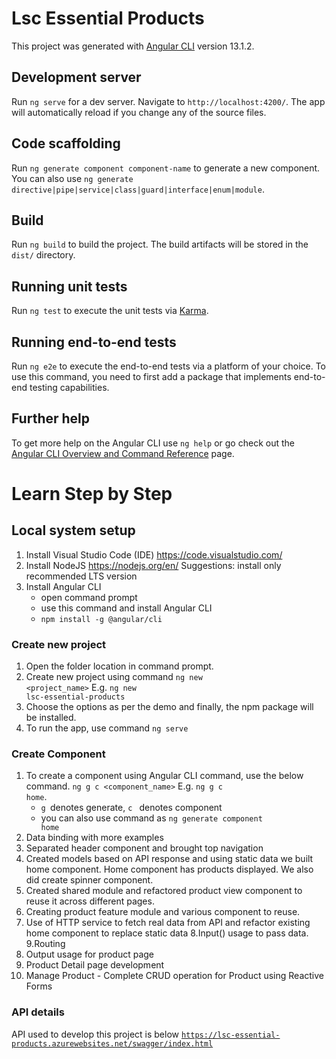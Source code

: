 # Lsc Essential Products

This project was generated with [Angular CLI](https://github.com/angular/angular-cli) version 13.1.2.

## Development server

Run `ng serve` for a dev server. Navigate to `http://localhost:4200/`. The app will automatically reload if you change any of the source files.

## Code scaffolding

Run `ng generate component component-name` to generate a new component. You can also use `ng generate directive|pipe|service|class|guard|interface|enum|module`.

## Build

Run `ng build` to build the project. The build artifacts will be stored in the `dist/` directory.

## Running unit tests

Run `ng test` to execute the unit tests via [Karma](https://karma-runner.github.io).

## Running end-to-end tests

Run `ng e2e` to execute the end-to-end tests via a platform of your choice. To use this command, you need to first add a package that implements end-to-end testing capabilities.

## Further help

To get more help on the Angular CLI use `ng help` or go check out the [Angular CLI Overview and Command Reference](https://angular.io/cli) page.

# Learn Step by Step 

## Local system setup
1. Install Visual Studio Code (IDE)
    https://code.visualstudio.com/
2. Install NodeJS https://nodejs.org/en/
    Suggestions: install only recommended LTS version
3. Install Angular CLI 
     - open command prompt
     - use this command and install Angular CLI 
     -  <code>npm install -g @angular/cli</code>
### Create new project
1. Open the folder location in command prompt.
2. Create new project using command 
   <code>ng new <project_name></code> 
E.g. <code>ng new lsc-essential-products</code>
3. Choose the options as per the demo and finally, the npm package will be installed.
4. To run the app, use command
<code>ng serve </code>

### Create Component
1. To create a component using Angular CLI command, use the below command.
<code>ng g c <component_name></code>
E.g. <code>ng g c home</code>. 
    - <code>g </code>denotes generate, <code>c </code> denotes component
    - you can also use command as <code>ng generate component  home</code>
2. Data binding with more examples
3. Separated header component and brought top navigation
4. Created models based on API response and using static data we built home component. Home component has products displayed. We also did create spinner component.
5. Created shared module and refactored product view component to reuse it across different pages.
6. Creating product feature module and various component to reuse.
7. Use of HTTP service to fetch real data from API and refactor existing home component to replace static data
8.Input() usage to pass data.
9.Routing
10. Output usage for product page
11. Product Detail page development
12. Manage Product - Complete CRUD operation for Product using Reactive Forms

### API details
API used to develop this project is below
<code>https://lsc-essential-products.azurewebsites.net/swagger/index.html</code>